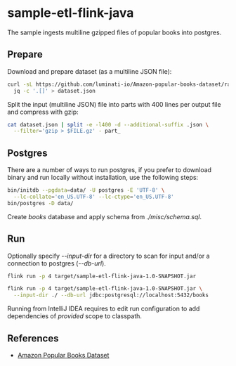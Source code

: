# sample-etl-flink-java

The sample ingests multiline gzipped files of popular books into postgres.

## Prepare

Download and prepare dataset (as a multiline JSON file):

```sh
curl -sL https://github.com/luminati-io/Amazon-popular-books-dataset/raw/main/Amazon_popular_books_dataset.json | \
  jq -c '.[]' > dataset.json
```

Split the input (multiline JSON) file into parts with 400 lines per output file
and compress with gzip:

```sh
cat dataset.json | split -e -l400 -d --additional-suffix .json \
  --filter='gzip > $FILE.gz' - part_
```

## Postgres

There are a number of ways to run postgres, if you prefer to download binary and
run locally without installation, use the following steps:

```sh
bin/initdb --pgdata=data/ -U postgres -E 'UTF-8' \
  --lc-collate='en_US.UTF-8' --lc-ctype='en_US.UTF-8'
bin/postgres -D data/
```

Create *books* database and apply schema from *./misc/schema.sql*.

## Run

Optionally specify *--input-dir* for a directory to scan for input and/or a
connection to postgres (*--db-url*).

```sh
flink run -p 4 target/sample-etl-flink-java-1.0-SNAPSHOT.jar

flink run -p 4 target/sample-etl-flink-java-1.0-SNAPSHOT.jar \
  --input-dir ./ --db-url jdbc:postgresql://localhost:5432/books
```

Running from IntelliJ IDEA requires to edit run configuration to add 
dependencies of *provided* scope to classpath.

## References

- [Amazon Popular Books Dataset](https://github.com/luminati-io/Amazon-popular-books-dataset)